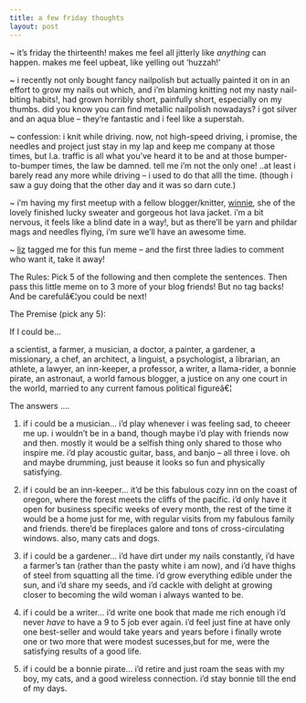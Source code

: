 ```yaml
---
title: a few friday thoughts
layout: post
---
```


~ it&#8217;s friday the thirteenth! makes me feel all jitterly like *anything* can happen. makes me feel upbeat, like yelling out &#8216;huzzah!&#8217;

~ i recently not only bought fancy nailpolish but actually painted it on in an effort to grow my nails out which, and i&#8217;m blaming knitting not my nasty nail-biting habits!, had grown horribly short, painfully short, especially on my thumbs. did you know you can find metallic nailpolish nowadays? i got silver and an aqua blue &#8211; they&#8217;re fantastic and i feel like a superstah. 

~ confession: i knit while driving. now, not high-speed driving, i promise, the needles and project just stay in my lap and keep me company at those times, but l.a. traffic is all what you&#8217;ve heard it to be and at those bumper-to-bumper times, the law be damned. tell me i&#8217;m not the only one! ..at least i barely read any more while driving &#8211; i used to do that alll the time. (though i saw a guy doing that the other day and it was so darn cute.)

~ i&#8217;m having my first meetup with a fellow blogger/knitter, [winnie][1], she of the lovely finished lucky sweater and gorgeous hot lava jacket. i&#8217;m a bit nervous, it feels like a blind date in a way!, but as there&#8217;ll be yarn and phildar mags and needles flying, i&#8217;m sure we&#8217;ll have an awesome time.

~ [liz][2] tagged me for this fun meme &#8211; and the first three ladies to comment who want it, take it away! 

The Rules: Pick 5 of the following and then complete the sentences. Then pass this little meme on to 3 more of your blog friends! But no tag backs! And be carefulâ€¦you could be next!

The Premise (pick any 5):

If I could be&#8230; 

a scientist, a farmer, a musician, a doctor, a painter, a gardener, a missionary, a chef, an architect, a linguist, a psychologist, a librarian, an athlete, a lawyer, an inn-keeper, a professor, a writer, a llama-rider, a bonnie pirate, an astronaut, a world famous blogger, a justice on any one court in the world, married to any current famous political figureâ€¦

The answers &#8230;.

1) if i could be a musician&#8230; i&#8217;d play whenever i was feeling sad, to cheeer me up. i wouldn&#8217;t be in a band, though maybe i&#8217;d play with friends now and then. mostly it would be a selfish thing only shared to those who inspire me. i&#8217;d play acoustic guitar, bass, and banjo &#8211; all three i love. oh and maybe drumming, just beause it looks so fun and physically satisfying.

2) if i could be an inn-keeper&#8230; it&#8217;d be this fabulous cozy inn on the coast of oregon, where the forest meets the cliffs of the pacific. i&#8217;d only have it open for business specific weeks of every month, the rest of the time it would be a home just for me, with regular visits from my fabulous family and friends. there&#8217;d be fireplaces galore and tons of cross-circulating windows. also, many cats and dogs. 

3) if i could be a gardener&#8230; i&#8217;d have dirt under my nails constantly, i&#8217;d have a farmer&#8217;s tan (rather than the pasty white i am now), and i&#8217;d have thighs of steel from squatting all the time. i&#8217;d grow everything edible under the sun, and i&#8217;d share my seeds, and i&#8217;d cackle with delight at growing closer to becoming the wild woman i always wanted to be.

4) if i could be a writer&#8230; i&#8217;d write one book that made me rich enough i&#8217;d never *have* to have a 9 to 5 job ever again. i&#8217;d feel just fine at have only one best-seller and would take years and years before i finally wrote one or two more that were modest sucesses,but for me, were the satisfying results of a good life.

5) if i could be a bonnie pirate&#8230; i&#8217;d retire and just roam the seas with my boy, my cats, and a good wireless connection. i&#8217;d stay bonnie till the end of my days.

 [1]: http://guavaseeds.blogspot.com/
 [2]: http://pocketfarm.blogspot.com/